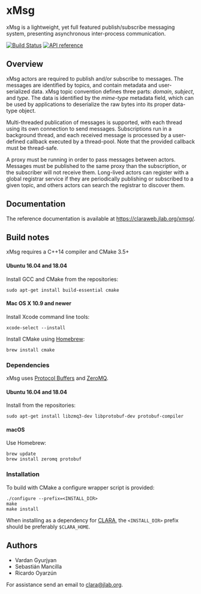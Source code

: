 # xMsg

xMsg is a lightweight, yet full featured publish/subscribe messaging system,
presenting asynchronous inter-process communication.

[![Build Status](https://travis-ci.org/JeffersonLab/xmsg-cpp.svg?branch=master)](https://travis-ci.org/JeffersonLab/xmsg-cpp)
[![API reference](https://img.shields.io/badge/doxygen-master-blue.svg?style=flat)](https://claraweb.jlab.org/xmsg/api/cpp/)


## Overview

xMsg actors are required to publish and/or subscribe to messages.
The messages are identified by topics, and contain metadata
and user-serialized data.
xMsg topic convention defines three parts:
_domain_, _subject_, and _type_.
The data is identified by the _mime-type_ metadata field,
which can be used by applications to deserialize the raw bytes
into its proper data-type object.

Multi-threaded publication of messages is supported,
with each thread using its own connection to send messages.
Subscriptions run in a background thread,
and each received message is processed by a user-defined callback
executed by a thread-pool.
Note that the provided callback must be thread-safe.

A proxy must be running in order to pass messages between actors.
Messages must be published to the same proxy than the subscription,
or the subscriber will not receive them.
Long-lived actors can register with a global registrar service
if they are periodically publishing or subscribed to a given topic,
and others actors can search the registrar to discover them.


## Documentation

The reference documentation is available at <https://claraweb.jlab.org/xmsg/>.


## Build notes

xMsg requires a C++14 compiler and CMake 3.5+

#### Ubuntu 16.04 and 18.04

Install GCC and CMake from the repositories:

    sudo apt-get install build-essential cmake

#### Mac OS X 10.9 and newer

Install Xcode command line tools:

    xcode-select --install

Install CMake using [Homebrew](http://brew.sh/):

    brew install cmake

### Dependencies

xMsg uses [Protocol Buffers](https://developers.google.com/protocol-buffers/docs/downloads)
and [ZeroMQ](http://zeromq.org/area:download).

#### Ubuntu 16.04 and 18.04

Install from the repositories:

    sudo apt-get install libzmq3-dev libprotobuf-dev protobuf-compiler

#### macOS

Use Homebrew:

    brew update
    brew install zeromq protobuf

### Installation

To build with CMake a configure wrapper script is provided:

    ./configure --prefix=<INSTALL_DIR>
    make
    make install

When installing as a dependency for [CLARA](https://github.com/JeffersonLab/clara-cpp),
the `<INSTALL_DIR>` prefix should be preferably `$CLARA_HOME`.


## Authors

* Vardan Gyurjyan
* Sebastián Mancilla
* Ricardo Oyarzún

For assistance send an email to [clara@jlab.org](mailto:clara@jlab.org).
